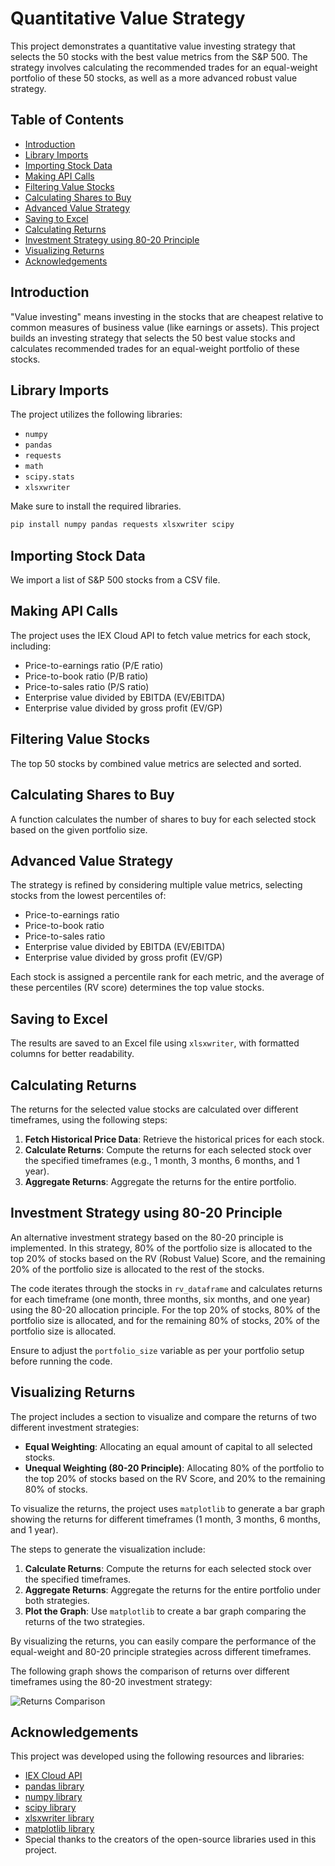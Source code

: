 # Quantitative Value Strategy

This project demonstrates a quantitative value investing strategy that selects the 50 stocks with the best value metrics from the S&P 500. The strategy involves calculating the recommended trades for an equal-weight portfolio of these 50 stocks, as well as a more advanced robust value strategy.

## Table of Contents
- [Introduction](#introduction)
- [Library Imports](#library-imports)
- [Importing Stock Data](#importing-stock-data)
- [Making API Calls](#making-api-calls)
- [Filtering Value Stocks](#filtering-value-stocks)
- [Calculating Shares to Buy](#calculating-shares-to-buy)
- [Advanced Value Strategy](#advanced-value-strategy)
- [Saving to Excel](#saving-to-excel)
- [Calculating Returns](#calculating-returns)
- [Investment Strategy using 80-20 Principle](#investment-strategy-using-80-20-principle)
- [Visualizing Returns](#visualizing-returns)
- [Acknowledgements](#acknowledgements)

## Introduction

"Value investing" means investing in the stocks that are cheapest relative to common measures of business value (like earnings or assets). This project builds an investing strategy that selects the 50 best value stocks and calculates recommended trades for an equal-weight portfolio of these stocks.

## Library Imports

The project utilizes the following libraries:
- `numpy`
- `pandas`
- `requests`
- `math`
- `scipy.stats`
- `xlsxwriter`

 Make sure to install the required libraries.
   ```sh
   pip install numpy pandas requests xlsxwriter scipy
   ```



## Importing Stock Data

We import a list of S&P 500 stocks from a CSV file.

## Making API Calls

The project uses the IEX Cloud API to fetch value metrics for each stock, including:
- Price-to-earnings ratio (P/E ratio)
- Price-to-book ratio (P/B ratio)
- Price-to-sales ratio (P/S ratio)
- Enterprise value divided by EBITDA (EV/EBITDA)
- Enterprise value divided by gross profit (EV/GP)

## Filtering Value Stocks

The top 50 stocks by combined value metrics are selected and sorted.

## Calculating Shares to Buy

A function calculates the number of shares to buy for each selected stock based on the given portfolio size.

## Advanced Value Strategy

The strategy is refined by considering multiple value metrics, selecting stocks from the lowest percentiles of:
- Price-to-earnings ratio
- Price-to-book ratio
- Price-to-sales ratio
- Enterprise value divided by EBITDA (EV/EBITDA)
- Enterprise value divided by gross profit (EV/GP)

Each stock is assigned a percentile rank for each metric, and the average of these percentiles (RV score) determines the top value stocks.

## Saving to Excel

The results are saved to an Excel file using `xlsxwriter`, with formatted columns for better readability.

## Calculating Returns

The returns for the selected value stocks are calculated over different timeframes, using the following steps:
1. **Fetch Historical Price Data**: Retrieve the historical prices for each stock.
2. **Calculate Returns**: Compute the returns for each selected stock over the specified timeframes (e.g., 1 month, 3 months, 6 months, and 1 year).
3. **Aggregate Returns**: Aggregate the returns for the entire portfolio.

## Investment Strategy using 80-20 Principle

An alternative investment strategy based on the 80-20 principle is implemented. In this strategy, 80% of the portfolio size is allocated to the top 20% of stocks based on the RV (Robust Value) Score, and the remaining 20% of the portfolio size is allocated to the rest of the stocks.

The code iterates through the stocks in `rv_dataframe` and calculates returns for each timeframe (one month, three months, six months, and one year) using the 80-20 allocation principle. For the top 20% of stocks, 80% of the portfolio size is allocated, and for the remaining 80% of stocks, 20% of the portfolio size is allocated.

Ensure to adjust the `portfolio_size` variable as per your portfolio setup before running the code.

## Visualizing Returns

The project includes a section to visualize and compare the returns of two different investment strategies:
- **Equal Weighting**: Allocating an equal amount of capital to all selected stocks.
- **Unequal Weighting (80-20 Principle)**: Allocating 80% of the portfolio to the top 20% of stocks based on the RV Score, and 20% to the remaining 80% of stocks.

To visualize the returns, the project uses `matplotlib` to generate a bar graph showing the returns for different timeframes (1 month, 3 months, 6 months, and 1 year).

The steps to generate the visualization include:
1. **Calculate Returns**: Compute the returns for each selected stock over the specified timeframes.
2. **Aggregate Returns**: Aggregate the returns for the entire portfolio under both strategies.
3. **Plot the Graph**: Use `matplotlib` to create a bar graph comparing the returns of the two strategies.

By visualizing the returns, you can easily compare the performance of the equal-weight and 80-20 principle strategies across different timeframes.

The following graph shows the comparison of returns over different timeframes using the 80-20 investment strategy:

![Returns Comparison](https://i.postimg.cc/6pBFBWfY/Untitled.png)

## Acknowledgements

This project was developed using the following resources and libraries:
- [IEX Cloud API](https://iexcloud.io/)
- [pandas library](https://pandas.pydata.org/)
- [numpy library](https://numpy.org/)
- [scipy library](https://www.scipy.org/)
- [xlsxwriter library](https://xlsxwriter.readthedocs.io/)
- [matplotlib library](https://matplotlib.org/)
- Special thanks to the creators of the open-source libraries used in this project.

